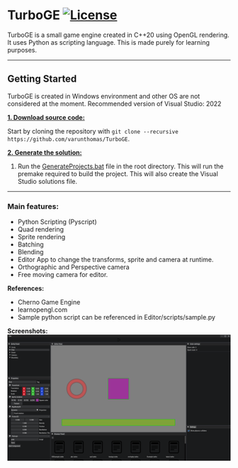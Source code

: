 # TurboGE [![License](https://img.shields.io/github/license/varunthomas/TurboGE)](https://github.com/varunthomas/TurboGE/blob/main/LICENSE)

TurboGE is a small game engine created in C++20 using OpenGL rendering. It uses Python as scripting language. This is made purely for learning purposes.

***

## Getting Started
TurboGE is created in Windows environment and other OS are not considered at the moment.
Recommended version of Visual Studio: 2022

<ins>**1. Download source code:**</ins>

Start by cloning the repository with `git clone --recursive https://github.com/varunthomas/TurboGE`.

<ins>**2. Generate the solution:**</ins>

1. Run the [GenerateProjects.bat](https://github.com/varunthomas/TurboGE/blob/main/GenerateProjects.bat) file in the root directory. This will run the premake required to build the project. This will also create the Visual Studio solutions file.


***

### Main features:
- Python Scripting (Pyscript)
- Quad rendering
- Sprite rendering
- Batching
- Blending
- Editor App to change the transforms, sprite and camera at runtime.
- Orthographic and Perspective camera
- Free moving camera for editor.

**References:**

- Cherno Game Engine
- learnopengl.com
- Sample python script can be referenced in Editor/scripts/sample.py

**Screenshots:**
![alt text](https://github.com/varunthomas/TurboGE/blob/TurboGE_dev/Screenshot1.png?raw=true)
